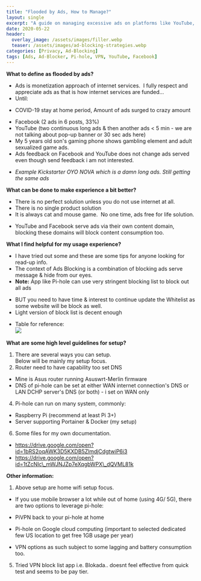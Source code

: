 ```yaml
---
title: "Flooded by Ads, How to Manage?"
layout: single
excerpt: "A guide on managing excessive ads on platforms like YouTube, Facebook, and mobile apps using Pi-hole, VPNs, and browser extensions."
date: 2020-05-22
header:
  overlay_image: /assets/images/filler.webp
  teaser: /assets/images/ad-blocking-strategies.webp
categories: [Privacy, Ad-Blocking]
tags: [Ads, Ad-Blocker, Pi-hole, VPN, YouTube, Facebook]
---
```


**What to define as flooded by ads?**  

  

* Ads is monetization approach of internet services.  I fully respect and appreciate ads as that is how internet services are funded...
* Until:

+ COVID-19 stay at home period, Amount of ads surged to crazy amount

- Facebook (2 ads in 6 posts, 33%)
- YouTube (two continuous long ads & then another ads < 5 min - we are not talking about pop-up banner or 30 sec ads here)
- My 5 years old son's gaming phone shows gambling element and adult sexualized game ads.
- Ads feedback on Facebook and YouTube does not change ads served even though send feedback i am not interested.

* *Example Kickstarter OYO NOVA which is a damn long ads. Still getting the same ads*

  

**What can be done to make experience a bit better?**

* There is no perfect solution unless you do not use internet at all.
* There is no single product solution
* It is always cat and mouse game.  No one time, ads free for life solution.

+ YouTube and Facebook serve ads via their own content domain, blocking these domains will block content consumption too.



**What I find helpful for my usage experience?**
  

* I have tried out some and these are some tips for anyone looking for read-up info.
* The context of Ads Blocking is a combination of blocking ads serve message & hide from our eyes.
* **Note:** App like Pi-hole can use very stringent blocking list to block out all ads

+ BUT you need to have time & interest to continue update the Whitelist as some website will be block as well.
+ Light version of block list is decent enough

* Table for reference:  
  [![](https://blogger.googleusercontent.com/img/b/R29vZ2xl/AVvXsEg_UTSAQU7xu7IRMW8pQuO5x1UsX1ZPlmQrovAGtbTJAJvSLzRfDZguFT0awZ2jXm9sQecOIgQtFZyZtFpdpi_Bl7RYGr5MJJKA6mqgzCngJ0w__F9jxQ7Nymh7sZf2-JnT6H3mOir9hzs/s1600/ads+block+tool.jpg)](https://blogger.googleusercontent.com/img/b/R29vZ2xl/AVvXsEg_UTSAQU7xu7IRMW8pQuO5x1UsX1ZPlmQrovAGtbTJAJvSLzRfDZguFT0awZ2jXm9sQecOIgQtFZyZtFpdpi_Bl7RYGr5MJJKA6mqgzCngJ0w__F9jxQ7Nymh7sZf2-JnT6H3mOir9hzs/s1600/ads+block+tool.jpg)



**What are some high level guidelines for setup?**

1. There are several ways you can setup.    
   Below will be mainly my setup focus.
2. Router need to have capability too set DNS

* Mine is Asus router running Asuswrt-Merlin firmware
* DNS of pi-hole can be set at either WAN internet connection's DNS or LAN DCHP server's DNS (or both) - i set on WAN only

4. Pi-hole can run on many system, commonly:

* Raspberry Pi (recommend at least Pi 3+)
* Server supporting Portainer & Docker (my setup)

6. Some files for my own documentation.

* https://drive.google.com/open?id=1bRS2oqAWK3D5KXDB5ZlmdjCdgtwiP6i3
* https://drive.google.com/open?id=1tZcNIc\_mWJNJZp7eXqgbWPX\_dQVML81k

  

**Other information:**

1. Above setup are home wifi setup focus.

* If you use mobile browser a lot while out of home (using 4G/ 5G), there are two options to leverage pi-hole:



* PiVPN back to your pi-hole at home
* Pi-hole on Google cloud computing (important to selected dedicated few US location to get free 1GB usage per year)

* VPN options as such subject to some lagging and battery consumption too.

5. Tried VPN block list app i.e. Blokada.. doesnt feel effective from quick test and seems to be pay tier.

  

  

  

  

  

  


